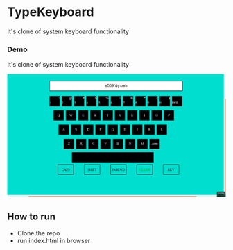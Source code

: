 # TypeKeyboard
It's clone of system keyboard functionality 

### Demo
It's clone of system keyboard functionality
 
<p> <img src  = "https://github.com/AshokJammu/TypeKeyboard/blob/master/Resource/Screenshot%20from%202020-08-10%2000-12-07.png"> </p>

## How to run
- Clone the repo
- run index.html in browser

